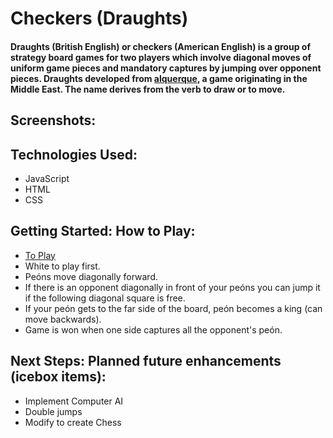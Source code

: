 # Checkers (Draughts)

#### Draughts (British English) or checkers (American English) is a group of strategy board games for two players which involve diagonal moves of uniform game pieces and mandatory captures by jumping over opponent pieces. Draughts developed from [alquerque](https://en.wikipedia.org/wiki/Alquerque), a game originating in the Middle East. The name derives from the verb to draw or to move.

## Screenshots:

## Technologies Used: 
  - JavaScript 
  - HTML
  - CSS

## Getting Started: How to Play:
  - [To Play](https://loquen.github.io/checkers/)
  - White to play first.
  - Peóns move diagonally forward.
  - If there is an opponent diagonally in front of your 
    peóns you can jump it if the following diagonal square is free.
  - If your peón gets to the far side of the board, 
    peón becomes a king (can move backwards).
  - Game is won when one side captures all the 
    opponent's peón.

## Next Steps: Planned future enhancements (icebox items):
  - Implement Computer AI
  - Double jumps
  - Modify to create Chess
